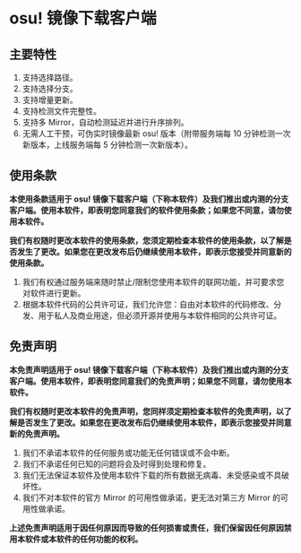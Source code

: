 # osu! 镜像下载客户端
## 主要特性
1. 支持选择路径。
2. 支持选择分支。
3. 支持增量更新。
4. 支持检测文件完整性。
5. 支持多 Mirror，自动检测延迟并进行升序排列。
6. 无需人工干预，可伪实时镜像最新 osu! 版本（附带服务端每 10 分钟检测一次新版本，上线服务端每 5 分钟检测一次新版本）。

## 使用条款
**本使用条款适用于 osu! 镜像下载客户端（下称本软件）及我们推出或内测的分支客户端。使用本软件，即表明您同意我们的软件使用条款；如果您不同意，请勿使用本软件。**

**我们有权随时更改本软件的使用条款，您须定期检查本软件的使用条款，以了解是否发生了更改。如果您在更改发布后仍继续使用本软件，即表示您接受并同意新的使用条款。**
1. 我们有权通过服务端来随时禁止/限制您使用本软件的联网功能，并可要求您对软件进行更新。
2. 根据本软件代码的公共许可证，我们允许您：自由对本软件的代码修改、分发、用于私人及商业用途，但必须开源并使用与本软件相同的公共许可证。

## 免责声明
**本免责声明适用于 osu! 镜像下载客户端（下称本软件）及我们推出或内测的分支客户端。使用本软件，即表明您同意我们的免责声明；如果您不同意，请勿使用本软件。**

**我们有权随时更改本软件的免责声明，您同样须定期检查本软件的免责声明，以了解是否发生了更改。如果您在更改发布后仍继续使用本软件，即表示您接受并同意新的免责声明。**
1. 我们不承诺本软件的任何服务或功能无任何错误或不会中断。
2. 我们不承诺任何已知的问题将会及时得到处理和修复。
3. 我们无法保证本软件及使用本软件下载的所有数据无病毒、未受感染或不具破坏性。
4. 我们不对本软件的官方 Mirror 的可用性做承诺，更无法对第三方 Mirror 的可用性做承诺。

**上述免责声明适用于因任何原因而导致的任何损害或责任，我们保留因任何原因禁用本软件或本软件的任何功能的权利。**
